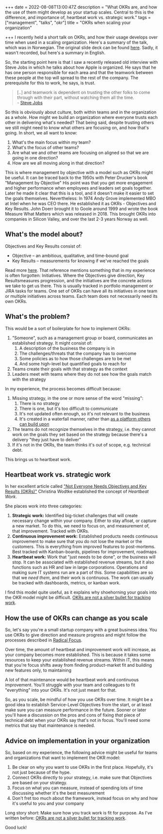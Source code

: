 +++
date = 2022-08-08T13:00:47Z
description = "What OKRs are, and how the use of them might develop as your startup scales. Central to this is the difference, and importance of, heartbeat work vs. strategic work."
tags = ["management", "talks", "okr"]
title = "OKRs when scaling your organization"

+++
I recently held a short talk on OKRs, and how their usage develops over time when used in a scaling organization. Here's a summary of the talk, which was in Norwegian. The original slide deck can be found [here](/2022/cc22.pdf). Sadly, it wasn't recorded, but here's a summary in English.

So, the starting point here is that I saw a recently released old interview with Steve Jobs in which he talks about how Apple is organized. He says that he has one person responsible for each area and that the teamwork between these people at the top will spread to the rest of the company. The prerequisite for this to work, he says, is trust.

> \[..\] and teamwork is dependent on trusting the other folks to come through with their part, without watching them all the time.  
> \- [Steve Jobs](https://youtu.be/f60dheI4ARg )

So this is obviously about culture, both within teams and in the organization as a whole. How might we build an organization where everyone trusts each other in delivering what's needed? That being said, despite trusting others we still might need to know what others are focusing on, and how that's going. In short, we all want to know:

1. What's the main focus within my team?
2. What's the focus of other teams?
3. Are what we and other teams are focusing on aligned so that we are going in one direction?
4. How are we all moving along in that direction?

This is where management by objective with a model such as OKRs might be useful. It can be traced back to the 1950s with Peter Drucker's book "Management by Objective" His point was that you get more engagement and higher performance when employees and leaders set goals together. Later he made it clear that this is a tool, and it doesn't make it easier to set the goals themselves. Nevertheless: In 1974 Andy Grove implemented MBO at Intel when he was CEO there. He established it as OKRs -  Objectives and Key Results. John Doerr brought it to Goole around 1999 and wrote the book Measure What Matters which was released in 2018. This brought OKRs into companies in Silicon Valley, and over the last 2-3 years Norway as well.

## What's the model about?

Objectives and Key Results consist of:

* Objective – an ambitious, qualitative, and time-bound goal
* Key Results – measurements for knowing if we've reached the goals

Read more [here](https://www.perdoo.com/okr-guide/). That reference mentions something that in my experience is often forgotten: Initiatives. Where the Objectives give direction, Key Resultsmeasures progression, and the initiatives are the concrete actions we take to get us there. This is usually tracked in portfolio management or JIRA tasks for teams. One set of OKRs can have all its initiatives in one team or multiple initiatives across teams. Each team does not necessarily need its own OKRs.

## What's the problem?

This would be a sort of boilerplate for how to implement OKRs:

1. "Someone", such as a management group or board, communicates an established strategy. It might consist of:
   1. A description of the business the company is in
   2. The challenges/threats that the company has to overcome
   3. Some policies as to how those challenges are to be met
   4. And some high-level but quantified goals to reach for
2. Teams create their goals with that strategy as the context
3. Leaders meet with teams where they do not see how the goals match with the strategy

In my experience, the process becomes difficult because:

1. Missing strategy, in the one or more sense of the word "missing":
   1. There is no strategy
   2. There is one, but it's too difficult to communicate
   3. It's not updated often enough, so it's not relevant to the business
   4. It's created in a waterfall manner, rather than [as a platform others can build upon](https://www.svorstol.com/blog/2021/05-26-strategy-and-decisions/)
2. The teams do not recognize themselves in the strategy, i.e. they cannot work on the goals they set based on the strategy because there's a delivery "they just have to deliver"
3. If it's not in the OKRs, the team thinks it's out of scope, e.g. technical debt.

This brings us to heartbeat work.

## Heartbeat work vs. strategic work

In her excellent article called ["Not Everyone Needs Objectives and Key Results (OKRs)"](https://cwodtke.medium.com/not-everyone-needs-okrs-a198db0c7bc8) Christina Wodtke established the concept of _Heartbeat Work_.

She places work into three categories:

1. **Strategic work:** Identified big-ticket challenges that will create necessary change within your company. Either to stay afloat, or capture a new market. To do this, we need to focus on, and measurement of, that improvement. Tracked with OKRs.
2. **Continuous improvement work:** Established products needs continuous improvement to make sure that you do not lose the market or the customers. This is everything from improved features to post-mortems. Best tracked with Kanban-boards, pipelines for improvement, roadmaps
3. **Heartbeat work:** Work that "just needs to be done", or the business will stop. It can be associated with established revenue streams, but it also functions such as HR and law in large corporations. Operations and making sure IT systems run are a part of this. Some capabilities are so that we _need them_, and their work is continuous. The work can usually be tracked with dashboards, metrics, or kanban work.

I find this model quite useful, as it explains why shoehorning your goals into the OKR model might be difficult. [OKRs are not a silver bullet for tracking work](https://www.svorstol.com/blog/2022/01-20-okrs-and-metrics/).

## How the use of OKRs can change as you scale

So, let's say you're a small startup company with a great business idea. You use OKRs to give direction and measure progress and might follow the processes described in [Radical Focus](https://www.amazon.com/Radical-Focus-Achieving-Important-Objectives/dp/0996006028).

Over time, the amount of heartbeat and improvement work will increase, as your company becomes more established. This is because it takes some resources to keep your established revenue streams. Within IT, this means that you're focus shifts away from finding product-market fit and building new features only, to maintaining

A lot of that maintenance would be heartbeat work and continuous improvement. You'll struggle with your team and colleagues to fit "everything" into your OKRs. It's not just meant for that.

So, as you scale, be mindful of how you use OKRs over time. It might be a good idea to establish Service-Level Objectives from the start, or at least make sure you can measure performance in the future. Sooner or later you'll have a discussion on the pros and cons of fixing _that_ piece of technical debt when your OKRs say that's not in focus. You'll need some metrics that say that maintenance is needed.

## Advice on implementation in your organization

So, based on my experience, the following advice might be useful for teams and organizations that want to implement the OKR model:

1. Be clear on why you want to use OKRs in the first place. Hopefully, it's not just because of the hype.
2. Connect OKRs directly to your strategy, i.e. make sure that Objectives are based on your strategy.
3. Focus on what you can measure, instead of spending lots of time discussing whether it's the best measurement
4. Don't fret too much about the framework, instead focus on why and how it's useful to you and your company

Long story short: Make sure how you track work is fit for purpose. As I've written before: [OKRs are not a silver bullet for tracking work](https://www.svorstol.com/blog/2022/01-20-okrs-and-metrics/).

Good luck!